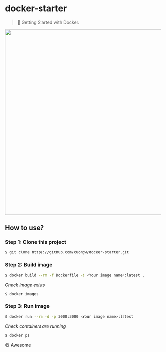 # docker-starter

> 🐳 Getting Started with Docker.

<p align="center">
  <img src="https://techtalk.vn/wp-content/uploads/2018/11/1-JAJ910fg52ODIRZjHXASBQ-696x321.png" width="600"/>
</p>

## How to use?

### Step 1: Clone this project

```sh
$ git clone https://github.com/cuongw/docker-starter.git
```

### Step 2: Build image

```sh
$ docker build --rm -f Dockerfile -t <Your image name>:latest .
```

*Check image exists*

```sh
$ docker images
```

### Step 3: Run image

```sh
$ docker run --rm -d -p 3000:3000 <Your image name>:latest
```

*Check containers are running*

```sh
$ docker ps
```

😋 Awesome
